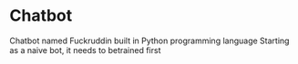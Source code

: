 # Chatbot
Chatbot named Fuckruddin built in Python programming language
Starting as a naive bot, it needs to betrained first
